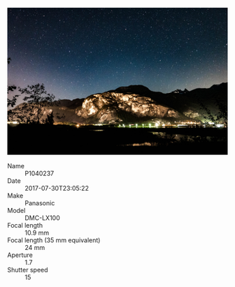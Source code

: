 [![P1040237](/photos/hd/P1040237.jpg)](/photos/full/P1040237.jpg?raw=true)

<dl>
  <dt>Name</dt>
  <dd>P1040237</dd>
  <dt>Date</dt>
  <dd>2017-07-30T23:05:22</dd>
  <dt>Make</dt>
  <dd>Panasonic</dd>
  <dt>Model</dt>
  <dd>DMC-LX100</dd>
  <dt>Focal length</dt>
  <dd>10.9 mm</dd>
  <dt>Focal length (35 mm equivalent)</dt>
  <dd>24 mm</dd>
  <dt>Aperture</dt>
  <dd>1.7</dd>
  <dt>Shutter speed</dt>
  <dd>15</dd>
</dl>
